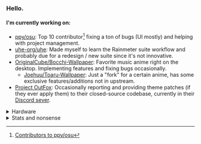 ### Hello.

#### I'm currently working on:

- [ppy/osu](https://github.com/ppy/osu): Top 10 contributor[^1] fixing a ton of bugs (UI mostly) and helping with project management.
- [uhe-org/uhe](https://github.com/uhe-org/uhe): Made myself to learn the Rainmeter suite workflow and probably due for a redesign / new suite since it's not innovative.
- [OriginalCube/Bocchi-Wallpaper](https://github.com/OriginalCube/Bocchi-Wallpaper): Favorite music anime right on the desktop. Implementing features and fixing bugs occasionally.
  - [Joehuu/Toaru-Wallpaper](https://github.com/Joehuu/Toaru-Wallpaper): Just a "fork" for a certain anime, has some exclusive features/additions not in upstream.
- [Project OutFox](https://projectoutfox.com/): Occasionally reporting and providing theme patches (if they ever apply them) to their closed-source codebase, currently in their [Discord sever](https://discord.gg/cN4TjgQdcA).

<details>
<summary>Hardware</summary>

- MacBook Air M1 (16 GB RAM / 512 GB SSD)
- Pixel 6a

</details>

<details>
<summary>Stats and nonsense</summary>

#### I'm familiar with:

![C#](https://img.shields.io/badge/c%23-%23239120.svg?style=for-the-badge&logo=csharp&logoColor=white) ![Python](https://img.shields.io/badge/python-3670A0?style=for-the-badge&logo=python&logoColor=ffdd54) ![Lua](https://img.shields.io/badge/lua-%232C2D72.svg?style=for-the-badge&logo=lua&logoColor=white) ![Java](https://img.shields.io/badge/java-%23ED8B00.svg?style=for-the-badge&logo=openjdk&logoColor=white)

![Rider](https://img.shields.io/badge/Rider-000000.svg?style=for-the-badge&logo=Rider&logoColor=white&color=black&labelColor=crimson) ![Visual Studio Code](https://img.shields.io/badge/Visual%20Studio%20Code-0078d7.svg?style=for-the-badge&logo=visual-studio-code&logoColor=white)

[![Joehuu's GitHub stats](https://github-readme-stats.vercel.app/api?username=Joehuu&theme=github_dark&show_icons=true&title_color=a78f48&icon_color=a78f48&border_color=a78f48)](https://github.com/anuraghazra/github-readme-stats)

[![Top Langs](https://github-readme-stats.vercel.app/api/top-langs/?username=Joehuu&layout=compact&theme=github_dark&title_color=a78f48&border_color=a78f48)](https://github.com/anuraghazra/github-readme-stats)

[![Joehu's WakaTime stats](https://github-readme-stats.vercel.app/api/wakatime?username=Joehu&layout=compact&theme=github_dark&title_color=a78f48&border_color=a78f48)](https://github.com/anuraghazra/github-readme-stats)

[![GitHub Streak](http://github-readme-streak-stats.herokuapp.com?user=Joehuu&theme=github-dark&border=a78f48&stroke=a78f48&dates=a78f48&ring=a78f48&fire=a78f48)](https://git.io/streak-stats)

[![trophy](https://github-profile-trophy.vercel.app/?username=Joehuu&theme=onestar)](https://github.com/ryo-ma/github-profile-trophy)

[![@joehu's Holopin board](https://holopin.me/joehu)](https://holopin.io/@joehu)

</details>

[^1]: [Contributors to ppy/osu](https://github.com/ppy/osu/graphs/contributors)
